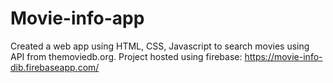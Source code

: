 # Movie-info-app

Created a web app using HTML, CSS, Javascript to search movies using API from themoviedb.org.
Project hosted using firebase: https://movie-info-dib.firebaseapp.com/
